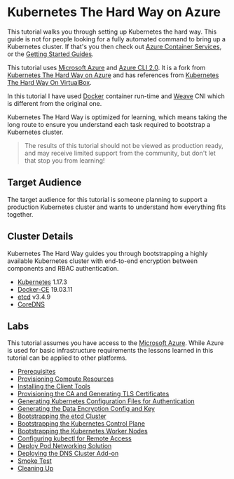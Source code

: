 # Kubernetes The Hard Way on Azure

This tutorial walks you through setting up Kubernetes the hard way. This guide is not for people looking for a fully automated command to bring up a Kubernetes cluster. If that's you then check out [Azure Container Services](https://azure.microsoft.com/en-us/services/container-service), or the [Getting Started Guides](http://kubernetes.io/docs/getting-started-guides).

This tutorial uses [Microsoft Azure](https://azure.microsoft.com) and [Azure CLI 2.0](https://github.com/azure/azure-cli).
It is a fork from [Kubernetes The Hard Way on Azure](https://github.com/ivanfioravanti/kubernetes-the-hard-way-on-azure) and has references from [Kubernetes The Hard Way On VirtualBox](https://github.com/mmumshad/kubernetes-the-hard-way).

In this tutorial I have used [Docker](https://www.docker.com/) container run-time and [Weave](https://www.weave.works/docs/net/latest/kubernetes/kube-addon/) CNI which is different from the original one. 

Kubernetes The Hard Way is optimized for learning, which means taking the long route to ensure you understand each task required to bootstrap a Kubernetes cluster.

> The results of this tutorial should not be viewed as production ready, and may receive limited support from the community, but don't let that stop you from learning!

## Target Audience

The target audience for this tutorial is someone planning to support a production Kubernetes cluster and wants to understand how everything fits together.

## Cluster Details

Kubernetes The Hard Way guides you through bootstrapping a highly available Kubernetes cluster with end-to-end encryption between components and RBAC authentication.

* [Kubernetes](https://github.com/kubernetes/kubernetes) 1.17.3
* [Docker-CE](https://kubernetes.io/docs/setup/production-environment/container-runtimes/) 19.03.11
* [etcd](https://github.com/etcd-io/etcd/releases/tag/v3.4.9) v3.4.9
* [CoreDNS](https://coredns.io/)

## Labs

This tutorial assumes you have access to the [Microsoft Azure](https://azure.microsoft.com). While Azure is used for basic infrastructure requirements the lessons learned in this tutorial can be applied to other platforms.

* [Prerequisites](docs/01-prerequisites.md)
* [Provisioning Compute Resources](docs/02-compute-resources.md)
* [Installing the Client Tools](docs/03-client-tools.md)
* [Provisioning the CA and Generating TLS Certificates](docs/04-certificate-authority.md)
* [Generating Kubernetes Configuration Files for Authentication](docs/05-kubernetes-configuration-files.md)
* [Generating the Data Encryption Config and Key](docs/06-data-encryption-keys.md)
* [Bootstrapping the etcd Cluster](docs/07-bootstrapping-etcd.md)
* [Bootstrapping the Kubernetes Control Plane](docs/08-bootstrapping-kubernetes-controllers.md)
* [Bootstrapping the Kubernetes Worker Nodes](docs/09-bootstrapping-kubernetes-workers.md)
* [Configuring kubectl for Remote Access](docs/10-configuring-kubectl.md)
* [Deploy Pod Networking Solution](docs/11-Deploy-networking-solution.md)
* [Deploying the DNS Cluster Add-on](docs/12-dns-addon.md)
* [Smoke Test](docs/13-smoke-test.md)
* [Cleaning Up](docs/14-cleanup.md)
